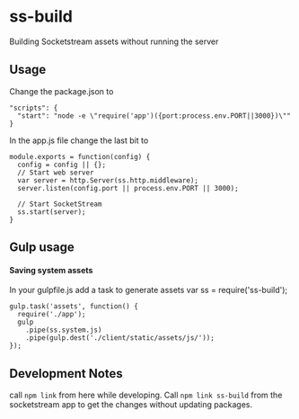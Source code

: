 ss-build
========

Building Socketstream assets without running the server

Usage
---
Change the package.json to

    "scripts": {
      "start": "node -e \"require('app')({port:process.env.PORT||3000})\""
    }


In the app.js file change the last bit to

    module.exports = function(config) {
      config = config || {};
      // Start web server
      var server = http.Server(ss.http.middleware);
      server.listen(config.port || process.env.PORT || 3000);

      // Start SocketStream
      ss.start(server);
    }


Gulp usage
---

#### Saving system assets

In your gulpfile.js add a task to generate assets
    var ss = require('ss-build');

    gulp.task('assets', function() {
      require('./app');
      gulp
        .pipe(ss.system.js)
        .pipe(gulp.dest('./client/static/assets/js/'));
    });

Development Notes
---

call `npm link` from here while developing. Call `npm link ss-build` from the socketstream app to get the changes without updating packages.

